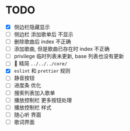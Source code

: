 # TODO

- [x] 侧边栏隐藏显示
- [ ] 侧边栏 添加歌单后 不显示
- [ ] 删除歌曲后 index 不正确
- [ ] 添加歌曲, 但是歌曲已存在时 index 不正确
- [ ] privilege 临时列表未更新, base 列表也没有更新
- [ ]  精简 `../../../core/`
- [x] `eslint` 和 `prettier` 规则
- [ ] 静音按钮
- [ ] 进度条 优化
- [ ] 搜索列表加入歌单
- [ ] 播放控制栏 更多按钮处理
- [ ] 播放控制栏 样式
- [ ] 随心听 界面
- [ ] 歌词界面
